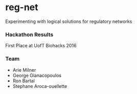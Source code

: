 # reg-net
Experimenting with logical solutions for regulatory networks

### Hackathon Results
First Place at UofT Biohacks 2016

### Team
  - Arie Milner
  - George Gianacopoulos
  - Ron Bartal
  - Stephane Aroca-ouellette

